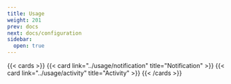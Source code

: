 ```yaml
---
title: Usage
weight: 201
prev: docs
next: docs/configuration
sidebar:
  open: true
---
```


{{< cards >}}
{{< card link="../usage/notification" title="Notification" >}}
{{< card link="../usage/activity" title="Activity" >}}
{{< /cards >}}